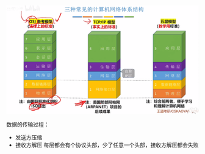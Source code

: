 ![image.png](https://raw.githubusercontent.com/kira018/img/main/202502141050724.png)


数据的传输过程：
- 发送方压缩
- 接收方解压
每层都会有个协议头部，少了任意一个头部，接收方解压都会失败